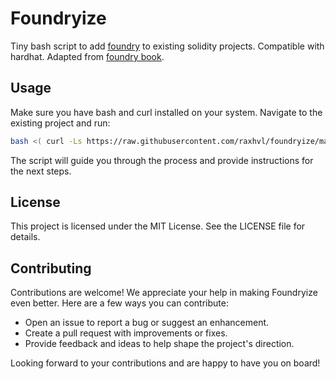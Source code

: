 # Foundryize

Tiny bash script to add [foundry](https://github.com/foundry-rs/foundry) to existing solidity projects. Compatible with hardhat. Adapted from [foundry book](https://book.getfoundry.sh/config/hardhat#use-foundry-in-an-existing-hardhat-project).

## Usage

Make sure you have bash and curl installed on your system. Navigate to the existing project and run:

```bash
bash <( curl -Ls https://raw.githubusercontent.com/raxhvl/foundryize/main/foundryize.sh)
```

The script will guide you through the process and provide instructions for the next steps.

## License

This project is licensed under the MIT License. See the LICENSE file for details.

## Contributing

Contributions are welcome! We appreciate your help in making Foundryize even better. Here are a few ways you can contribute:

- Open an issue to report a bug or suggest an enhancement.
- Create a pull request with improvements or fixes.
- Provide feedback and ideas to help shape the project's direction.

Looking forward to your contributions and are happy to have you on board!
